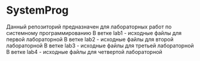 # SystemProg
Данный репозиторий предназначен для лабораторных работ по системному программированию
В ветке lab1 - исходные файлы для первой лабораторной
В ветке lab2 - исходные файлы для второй лабораторной
В ветке lab3 - исходные файлы для третьей лабораторной
В ветке lab4 - исходные файлы для четвертой лабораторной
